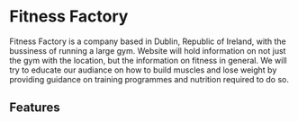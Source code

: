 # Fitness Factory

Fitness Factory is a company based in Dublin, Republic of Ireland, with the bussiness of running a large
gym. Website will hold information on not just the gym with the location, but the information 
on fitness in general. We will try to educate our audiance on how to build muscles and lose weight by providing guidance
on training programmes and nutrition required to do so.

## Features

